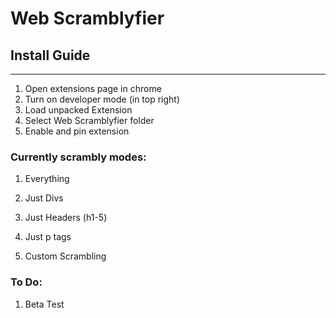 
# Web Scramblyfier

## Install Guide
------------------
1. Open extensions page in chrome
2. Turn on developer mode (in top right)
3. Load unpacked Extension
4. Select Web Scramblyfier folder
5. Enable and pin extension

### Currently scrambly modes:

1. Everything

2. Just Divs

3. Just Headers (h1-5)

4. Just p tags

5. Custom Scrambling


### To Do:
1. Beta Test